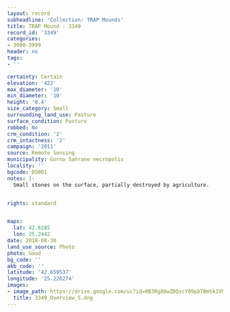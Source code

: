 ```yaml
---
layout: record
subheadline: 'Collection: TRAP Mounds'
title: TRAP Mound - 3349
record_id: '3349'
categories:
- 3000-3999
header: no
tags:
- ''

certainty: Certain
elevation: '422'
max_diameter: '10'
min_diameter: '10'
height: '0.4'
size_category: Small
surrounding_land_use: Pasture
surface_condition: Pasture
robbed: No
crm_condition: '2'
crm_intactness: '2'
campaign: '2011'
source: Remote Sensing
municipality: Gorno Sahrane necropolis
locality: ''
bgcode: DS001
notes: |-
  Small stones on the surface, partially destroyed by agriculture.


rights: standard


maps:
  lat: 42.6285
  lon: 25.2442
date: 2018-08-30
land_use_source: Photo
photo: Good
bg_code: ''
akb_code: ''
latitude: '42.659537'
longitude: '25.226274'
images:
- image_path: https://drive.google.com/uc?id=0B3Rg88wZDQscY09pbTBmSk1VNzg
  title: 3349_Overview_S.dng
---
```

